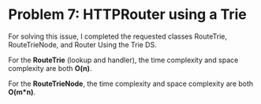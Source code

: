 # Problem 7: HTTPRouter using a Trie

For solving this issue, I completed the requested classes RouteTrie, RouteTrieNode, and Router
Using the Trie DS. 

For the **RouteTrie** (lookup and handler), the time complexity and space complexity are both **O(n)**.

For the **RouteTrieNode**, the time complexity and space complexity are both **O(m*n)**.
